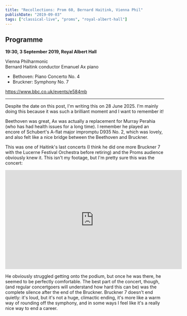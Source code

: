 ```yaml
---
title: "Recollections: Prom 60, Bernard Haitink, Vienna Phil"
publishDate: "2019-09-03"
tags: ["classical-live", "proms", "royal-albert-hall"]
---
```


## Programme

**19:30, 3 September 2019, Royal Albert Hall**

Vienna Philharmonic  
Bernard Haitink conductor
Emanuel Ax piano

- Bethoven: Piano Concerto No. 4
- Bruckner: Symphony No. 7

https://www.bbc.co.uk/events/e584mb

-----

Despite the date on this post, I'm writing this on 28 June 2025.
I'm mainly doing this because it was such a brilliant moment and I want to remember it!

Beethoven was great, Ax was actually a replacement for Murray Perahia (who has had health issues for a long time).
I remember he played an encore of Schubert's A-flat major impromptu D935 No. 2, which was lovely, and also felt like a nice bridge between the Beethoven and Bruckner.

This was one of Haitink's last concerts (I think he did one more Bruckner 7 with the Lucerne Festival Orchestra before retiring) and the Proms audience obviously knew it.
This isn't my footage, but I'm pretty sure this was the concert:

<iframe width="560" height="315" src="https://www.youtube.com/embed/f_VfPtH4YkA?si=Jowrmq9P6HkeknBZ" title="YouTube video player" frameborder="0" allow="accelerometer; autoplay; clipboard-write; encrypted-media; gyroscope; picture-in-picture; web-share" referrerpolicy="strict-origin-when-cross-origin" allowfullscreen></iframe>

He obviously struggled getting onto the podium, but once he was there, he seemed to be perfectly comfortable.
The best part of the concert, though, (and regular concertgoers will understand how hard this can be) was the complete silence after the end of the Bruckner.
Bruckner 7 doesn't end quietly: it's loud, but it's not a huge, climactic ending, it's more like a warm way of rounding off the symphony, and in some ways I feel like it's a really nice way to end a career.
